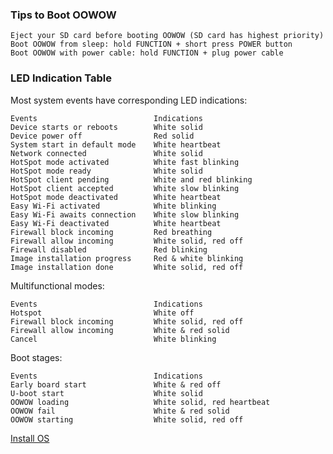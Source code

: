 
### Tips to Boot OOWOW

    Eject your SD card before booting OOWOW (SD card has highest priority)
    Boot OOWOW from sleep: hold FUNCTION + short press POWER button
    Boot OOWOW with power cable: hold FUNCTION + plug power cable


### LED Indication Table

Most system events have corresponding LED indications:

	Events 							Indications
	Device starts or reboots 		White solid
	Device power off 				Red solid
	System start in default mode 	White heartbeat
	Network connected 				White solid
	HotSpot mode activated 			White fast blinking
	HotSpot mode ready 				White solid
	HotSpot client pending 			White and red blinking
	HotSpot client accepted 		White slow blinking
	HotSpot mode deactivated 		White heartbeat
	Easy Wi-Fi activated 			White blinking
	Easy Wi-Fi awaits connection 	White slow blinking
	Easy Wi-Fi deactivated 			White heartbeat
	Firewall block incoming 		Red breathing
	Firewall allow incoming 		White solid, red off
	Firewall disabled 				Red blinking
	Image installation progress 	Red & white blinking
	Image installation done 		White solid, red off

Multifunctional modes:

	Events 							Indications
	Hotspot 						White off
	Firewall block incoming 		White solid, red off
	Firewall allow incoming 		White & red solid
	Cancel 							White blinking

Boot stages:

	Events 							Indications
	Early board start 				White & red off
	U-boot start 					White solid
	OOWOW loading 					White solid, red heartbeat
	OOWOW fail 						White & red solid
	OOWOW starting 					White solid, red off

[Install OS](https://docs.khadas.com/products/sbc/edge2/install-os/start)
